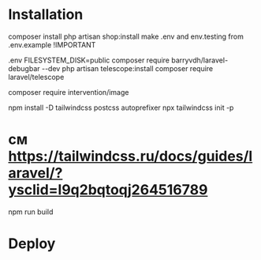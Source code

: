 # Installation

composer install
php artisan shop:install
make .env and env.testing from .env.example !IMPORTANT

.env FILESYSTEM_DISK=public
composer require barryvdh/laravel-debugbar --dev
php artisan telescope:install
composer require laravel/telescope

composer require intervention/image

npm install -D tailwindcss postcss autoprefixer
npx tailwindcss init -p
# см https://tailwindcss.ru/docs/guides/laravel/?ysclid=l9q2bqtoqj264516789

npm run build

# Deploy